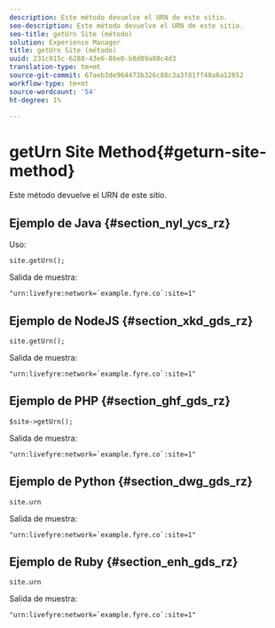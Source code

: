 ```yaml
---
description: Este método devuelve el URN de este sitio.
seo-description: Este método devuelve el URN de este sitio.
seo-title: getUrn Site (método)
solution: Experience Manager
title: getUrn Site (método)
uuid: 231c915c-6288-43e6-86e0-b8d09a08c4d3
translation-type: tm+mt
source-git-commit: 67aeb3de964473b326c88c3a3f81ff48a6a12652
workflow-type: tm+mt
source-wordcount: '54'
ht-degree: 1%

---
```



# getUrn Site Method{#geturn-site-method}

Este método devuelve el URN de este sitio.

## Ejemplo de Java {#section_nyl_ycs_rz}

Uso:

```
site.getUrn();
```

Salida de muestra:

```
"urn:livefyre:network=`example.fyre.co`:site=1" 
```

## Ejemplo de NodeJS {#section_xkd_gds_rz}

```
site.getUrn(); 
```

Salida de muestra:

```
"urn:livefyre:network=`example.fyre.co`:site=1" 
```

## Ejemplo de PHP {#section_ghf_gds_rz}

```
$site->getUrn(); 
```

Salida de muestra:

```
"urn:livefyre:network=`example.fyre.co`:site=1" 
```

## Ejemplo de Python {#section_dwg_gds_rz}

```
site.urn 
```

Salida de muestra:

```
"urn:livefyre:network=`example.fyre.co`:site=1" 
```

## Ejemplo de Ruby {#section_enh_gds_rz}

```
site.urn 
```

Salida de muestra:

```
"urn:livefyre:network=`example.fyre.co`:site=1"
```

